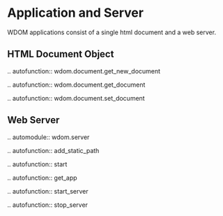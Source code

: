 Application and Server
======================

WDOM applications consist of a single html document and a web server.


HTML Document Object
--------------------

.. autofunction:: wdom.document.get_new_document

.. autofunction:: wdom.document.get_document

.. autofunction:: wdom.document.set_document


Web Server
----------

.. automodule:: wdom.server

   .. autofunction:: add_static_path

   .. autofunction:: start

   .. autofunction:: get_app

   .. autofunction:: start_server

   .. autofunction:: stop_server
